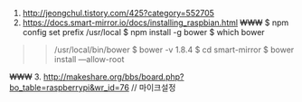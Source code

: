 

1. http://jeongchul.tistory.com/425?category=552705
2. https://docs.smart-mirror.io/docs/installing_raspbian.html
₩₩₩
$ npm config set prefix /usr/local
$ npm install -g bower
$ which bower
>> /usr/local/bin/bower
$ bower -v
>> 1.8.4
$ cd smart-mirror
$ bower install —allow-root

₩₩₩
3. http://makeshare.org/bbs/board.php?bo_table=raspberrypi&wr_id=76 // 마이크설정
